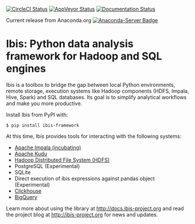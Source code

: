 [![CircleCI Status](https://circleci.com/gh/ibis-project/ibis.svg?style=shield&circle-token=b84ff8383cbb0d6788ee0f9635441cb962949a4f)](https://circleci.com/gh/ibis-project/ibis/tree/master)
[![AppVeyor Status](https://ci.appveyor.com/api/projects/status/github/ibis-project/ibis?branch=master&svg=true)](https://ci.appveyor.com/project/cpcloud/ibis-xh5g1)
[![Documentation Status](https://img.shields.io/badge/documentation-docs.ibis--project.org-blue.svg)](http://docs.ibis-project.org)

Current release from Anaconda.org [![Anaconda-Server Badge](https://anaconda.org/conda-forge/ibis-framework/badges/version.svg)](https://anaconda.org/conda-forge/ibis-framework)


# Ibis: Python data analysis framework for Hadoop and SQL engines

Ibis is a toolbox to bridge the gap between local Python environments,
remote storage, execution systems like Hadoop components (HDFS, Impala,
Hive, Spark) and SQL databases. Its goal is to simplify analytical
workflows and make you more productive.

Install Ibis from PyPI with:

    $ pip install ibis-framework

At this time, Ibis provides tools for interacting with the following
systems:

- [Apache Impala (incubating)](http://impala.io/)
- [Apache Kudu](http://getkudu.io)
- [Hadoop Distributed File System (HDFS)](https://hadoop.apache.org/)
- PostgreSQL (Experimental)
- SQLite
- Direct execution of ibis expressions against pandas object (Experimental)
- [Clickhouse](https://clickhouse.yandex)
- [BigQuery](https://cloud.google.com/bigquery)

Learn more about using the library at http://docs.ibis-project.org and read the
project blog at http://ibis-project.org for news and updates.
